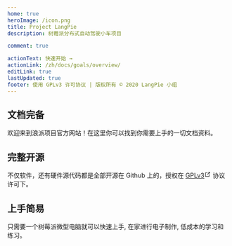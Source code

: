 ```yaml
---
home: true
heroImage: /icon.png
title: Project LangPie
description: 树莓派分布式自动驾驶小车项目

comment: true

actionText: 快速开始 →
actionLink: /zh/docs/goals/overview/
editLink: true
lastUpdated: true
footer: 使用 GPLv3 许可协议 | 版权所有 © 2020 LangPie 小组
---
```


<div style="text-align: center">
  <Bit/>
</div>

<div class="features">
  <div class="feature">
    <h2>文档完备</h2>
    <p>欢迎来到浪派项目官方网站！在这里你可以找到你需要上手的一切文档资料。</p>
  </div>
  <div class="feature">
    <h2>完整开源</h2>
    <p>不仅软件，还有硬件源代码都是全部开源在 Github 上的，授权在 <a href="https://www.gnu.org/licenses/gpl-3.0.html" target="_blank" rel="noopener noreferrer">GPLv3<svg xmlns="http://www.w3.org/2000/svg" aria-hidden="true" x="0px" y="0px" viewBox="0 0 100 100" width="15" height="15" class="icon outbound"><path fill="currentColor" d="M18.8,85.1h56l0,0c2.2,0,4-1.8,4-4v-32h-8v28h-48v-48h28v-8h-32l0,0c-2.2,0-4,1.8-4,4v56C14.8,83.3,16.6,85.1,18.8,85.1z"></path> <polygon fill="currentColor" points="45.7,48.7 51.3,54.3 77.2,28.5 77.2,37.2 85.2,37.2 85.2,14.9 62.8,14.9 62.8,22.9 71.5,22.9"></polygon></svg></a> 协议许可下。</p>
  </div>
  <div class="feature">
    <h2>上手简易</h2>
    <p>只需要一个树莓派微型电脑就可以快速上手, 在家进行电子制作, 低成本的学习和练习。</p>
  </div>
</div>

<br />
